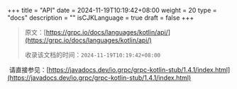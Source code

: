+++
title = "API"
date = 2024-11-19T10:19:42+08:00
weight = 20
type = "docs"
description = ""
isCJKLanguage = true
draft = false
+++

> 原文：[https://grpc.io/docs/languages/kotlin/api/](https://grpc.io/docs/languages/kotlin/api/)
>
> 收录该文档的时间：`2024-11-19T10:19:42+08:00`

​	请直接参见：[https://javadocs.dev/io.grpc/grpc-kotlin-stub/1.4.1/index.html](https://javadocs.dev/io.grpc/grpc-kotlin-stub/1.4.1/index.html)

